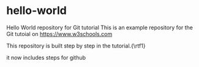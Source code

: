 # hello-world
Hello World repository for Git tutorial
This is an example repository for the Git tutoial on https://www.w3schools.com

This repository is built step by step in the tutorial.{\rtf1}

it now includes steps for github
